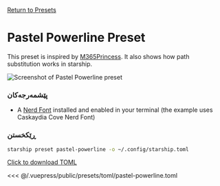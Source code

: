 [Return to Presets](./README.md#pastel-powerline)

# Pastel Powerline Preset

This preset is inspired by [M365Princess](https://github.com/JanDeDobbeleer/oh-my-posh/blob/main/themes/M365Princess.omp.json). It also shows how path substitution works in starship.

![Screenshot of Pastel Powerline preset](/presets/img/pastel-powerline.png)

### پێشمەرجەکان

- A [Nerd Font](https://www.nerdfonts.com/) installed and enabled in your terminal (the example uses Caskaydia Cove Nerd Font)

### ڕێکخستن

```sh
starship preset pastel-powerline -o ~/.config/starship.toml
```

[Click to download TOML](/presets/toml/pastel-powerline.toml)

<<< @/.vuepress/public/presets/toml/pastel-powerline.toml
